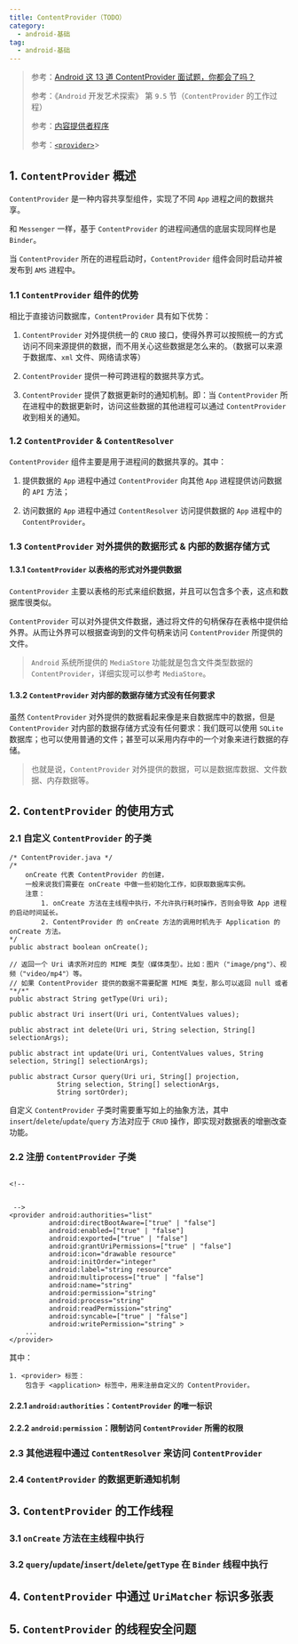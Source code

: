 ```yaml
---
title: ContentProvider（TODO）
category: 
  - android-基础
tag:
  - android-基础
---
```


> 参考：[Android 这 13 道 ContentProvider 面试题，你都会了吗？](https://hornhuang.blog.csdn.net/article/details/102979418)
> 
> 参考：《`Android` 开发艺术探索》 第 `9.5` 节（`ContentProvider` 的工作过程）
> 
> 参考：[内容提供者程序](https://developer.android.google.cn/guide/topics/providers/content-providers)
> 
> 参考：[`<provider>`](https://developer.android.google.cn/guide/topics/manifest/provider-element)>

## 1. `ContentProvider` 概述

`ContentProvider` 是一种内容共享型组件，实现了不同 `App` 进程之间的数据共享。

和 `Messenger` 一样，基于 `ContentProvider` 的进程间通信的底层实现同样也是 `Binder`。

当 `ContentProvider` 所在的进程启动时，`ContentProvider` 组件会同时启动并被发布到 `AMS` 进程中。

### 1.1 `ContentProvider` 组件的优势

相比于直接访问数据库，`ContentProvider` 具有如下优势：

1. `ContentProvider` 对外提供统一的 `CRUD` 接口，使得外界可以按照统一的方式访问不同来源提供的数据，而不用关心这些数据是怎么来的。（数据可以来源于数据库、`xml` 文件、网络请求等）

2. `ContentProvider` 提供一种可跨进程的数据共享方式。

3. `ContentProvider` 提供了数据更新时的通知机制。即：当 `ContentProvider` 所在进程中的数据更新时，访问这些数据的其他进程可以通过 `ContentProvider` 收到相关的通知。

### 1.2 `ContentProvider` & `ContentResolver`

`ContentProvider` 组件主要是用于进程间的数据共享的。其中：

1. 提供数据的 `App` 进程中通过 `ContentProvider` 向其他 `App` 进程提供访问数据的 `API` 方法；

2. 访问数据的 `App` 进程中通过 `ContentResolver` 访问提供数据的 `App` 进程中的 `ContentProvider`。

### 1.3 `ContentProvider` 对外提供的数据形式 & 内部的数据存储方式

#### 1.3.1 `ContentProvider` 以表格的形式对外提供数据

`ContentProvider` 主要以表格的形式来组织数据，并且可以包含多个表，这点和数据库很类似。

`ContentProvider` 可以对外提供文件数据，通过将文件的句柄保存在表格中提供给外界。从而让外界可以根据查询到的文件句柄来访问 `ContentProvider` 所提供的文件。

> `Android` 系统所提供的 `MediaStore` 功能就是包含文件类型数据的 `ContentProvider`，详细实现可以参考 `MediaStore`。

#### 1.3.2 `ContentProvider` 对内部的数据存储方式没有任何要求

虽然 `ContentProvider` 对外提供的数据看起来像是来自数据库中的数据，但是 `ContentProvider` 对内部的数据存储方式没有任何要求：我们既可以使用 `SQLite` 数据库；也可以使用普通的文件；甚至可以采用内存中的一个对象来进行数据的存储。

> 也就是说，`ContentProvider` 对外提供的数据，可以是数据库数据、文件数据、内存数据等。

## 2. `ContentProvider` 的使用方式

### 2.1 自定义 `ContentProvider` 的子类

```java:no-line-numbers
/* ContentProvider.java */
/*
    onCreate 代表 ContentProvider 的创建，
    一般来说我们需要在 onCreate 中做一些初始化工作，如获取数据库实例。
    注意：
        1. onCreate 方法在主线程中执行，不允许执行耗时操作，否则会导致 App 进程的启动时间延长。
        2. ContentProvider 的 onCreate 方法的调用时机先于 Application 的 onCreate 方法。
*/
public abstract boolean onCreate();

// 返回一个 Uri 请求所对应的 MIME 类型（媒体类型）。比如：图片（"image/png"）、视频（"video/mp4"）等。
// 如果 ContentProvider 提供的数据不需要配置 MIME 类型，那么可以返回 null 或者 "*/*" 
public abstract String getType(Uri uri);

public abstract Uri insert(Uri uri, ContentValues values);

public abstract int delete(Uri uri, String selection, String[] selectionArgs);

public abstract int update(Uri uri, ContentValues values, String selection, String[] selectionArgs);

public abstract Cursor query(Uri uri, String[] projection,
            String selection, String[] selectionArgs,
            String sortOrder);
```

自定义 `ContentProvider` 子类时需要重写如上的抽象方法，其中 `insert`/`delete`/`update`/`query` 方法对应于 `CRUD` 操作，即实现对数据表的增删改查功能。

### 2.2 注册 `ContentProvider` 子类

```xml:no-line-numbers

<!-- 
    

 -->
<provider android:authorities="list"
          android:directBootAware=["true" | "false"]
          android:enabled=["true" | "false"]
          android:exported=["true" | "false"]
          android:grantUriPermissions=["true" | "false"]
          android:icon="drawable resource"
          android:initOrder="integer"
          android:label="string resource"
          android:multiprocess=["true" | "false"]
          android:name="string"
          android:permission="string"
          android:process="string"
          android:readPermission="string"
          android:syncable=["true" | "false"]
          android:writePermission="string" >
    ...
</provider>
```

其中：

```:no-line-numbers
1. <provider> 标签：
    包含于 <application> 标签中，用来注册自定义的 ContentProvider。
```

#### 2.2.1 `android:authorities`：`ContentProvider` 的唯一标识

#### 2.2.2 `android:permission`：限制访问 `ContentProvider` 所需的权限

### 2.3 其他进程中通过 `ContentResolver` 来访问 `ContentProvider`

### 2.4 `ContentProvider` 的数据更新通知机制

## 3. `ContentProvider` 的工作线程

### 3.1 `onCreate` 方法在主线程中执行

### 3.2 `query`/`update`/`insert`/`delete`/`getType` 在 `Binder` 线程中执行

## 4. `ContentProvider` 中通过 `UriMatcher` 标识多张表

## 5. `ContentProvider` 的线程安全问题